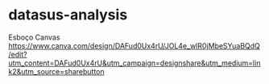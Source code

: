 # datasus-analysis

Esboço Canvas https://www.canva.com/design/DAFud0Ux4rU/JOL4e_wlR0jMbeSYuaBQdQ/edit?utm_content=DAFud0Ux4rU&utm_campaign=designshare&utm_medium=link2&utm_source=sharebutton

